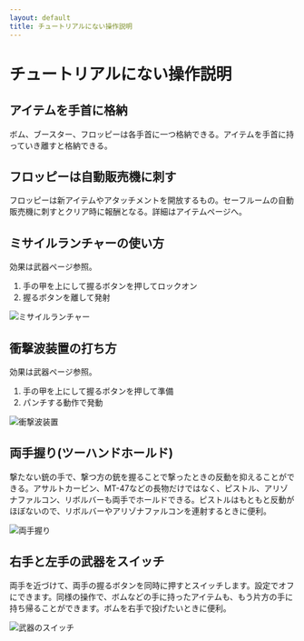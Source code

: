 ```yaml
---
layout: default
title: チュートリアルにない操作説明
---
```

# チュートリアルにない操作説明

## アイテムを手首に格納
ボム、ブースター、フロッピーは各手首に一つ格納できる。アイテムを手首に持っていき離すと格納できる。

## フロッピーは自動販売機に刺す
フロッピーは新アイテムやアタッチメントを開放するもの。セーフルームの自動販売機に刺すとクリア時に報酬となる。詳細はアイテムページへ。

## ミサイルランチャーの使い方
効果は武器ページ参照。
1. 手の甲を上にして握るボタンを押してロックオン
1. 握るボタンを離して発射

![ミサイルランチャー](https://user-images.githubusercontent.com/1223395/167611019-bec692f2-1c5e-43d9-b2f2-dcc65ab7b653.gif)

## 衝撃波装置の打ち方
効果は武器ページ参照。
1. 手の甲を上にして握るボタンを押して準備
1. パンチする動作で発動

![衝撃波装置](https://user-images.githubusercontent.com/1223395/167611118-f6b56170-df34-46c5-9604-2c9dcfa39b44.gif)

## 両手握り(ツーハンドホールド)
撃たない銃の手で、撃つ方の銃を握ることで撃ったときの反動を抑えることができる。アサルトカービン、MT-47などの長物だけではなく、ピストル、アリゾナファルコン、リボルバーも両手でホールドできる。ピストルはもともと反動がほぼないので、リボルバーやアリゾナファルコンを連射するときに便利。

![両手握り](https://user-images.githubusercontent.com/1223395/167611195-46935ead-71df-41b7-82bb-97fbde5831a2.gif)


## 右手と左手の武器をスイッチ
両手を近づけて、両手の握るボタンを同時に押すとスイッチします。設定でオフにできます。同様の操作で、ボムなどの手に持ったアイテムも、もう片方の手に持ち帰ることができます。ボムを右手で投げたいときに便利。

![武器のスイッチ](https://user-images.githubusercontent.com/1223395/167611269-23e56d9f-683d-46f8-92aa-9878d1ad26ef.gif)

